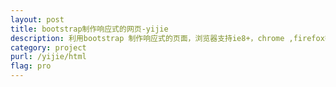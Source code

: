 ```yaml
---
layout: post
title: bootstrap制作响应式的网页-yijie
description: 利用bootstrap 制作响应式的页面，浏览器支持ie8+，chrome ,firefox等主流浏览器，交互效果，运用bootstrap的js库进行处理，部分效果基于jquery实现，交互部分包括首页轮显图，婚纱页面单图点击的幻灯片模式及筛选部分的吸顶效果，真实案列的关注头像悬浮效果,发表框的字数提示
category: project
purl: /yijie/html
flag: pro
---
```

